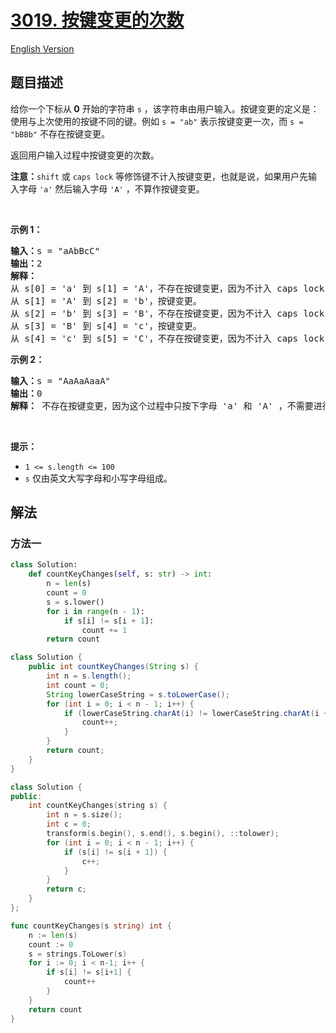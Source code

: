 # [3019. 按键变更的次数](https://leetcode.cn/problems/number-of-changing-keys)

[English Version](/solution/3000-3099/3019.Number%20of%20Changing%20Keys/README_EN.md)

## 题目描述

<!-- 这里写题目描述 -->

<p>给你一个下标从<strong> 0</strong> 开始的字符串 <code>s</code> ，该字符串由用户输入。按键变更的定义是：使用与上次使用的按键不同的键。例如 <code>s = "ab"</code> 表示按键变更一次，而 <code>s = "bBBb"</code> 不存在按键变更。</p>

<p>返回用户输入过程中按键变更的次数。</p>

<p><strong>注意：</strong><code>shift</code> 或 <code>caps lock</code> 等修饰键不计入按键变更，也就是说，如果用户先输入字母 <code>'a'</code> 然后输入字母 <code>'A'</code> ，不算作按键变更。</p>

<p>&nbsp;</p>

<p><strong class="example">示例 1：</strong></p>

<pre>
<strong>输入：</strong>s = "aAbBcC"
<strong>输出：</strong>2
<strong>解释：</strong> 
从 s[0] = 'a' 到 s[1] = 'A'，不存在按键变更，因为不计入 caps lock 或 shift 。
从 s[1] = 'A' 到 s[2] = 'b'，按键变更。
从 s[2] = 'b' 到 s[3] = 'B'，不存在按键变更，因为不计入 caps lock 或 shift 。
从 s[3] = 'B' 到 s[4] = 'c'，按键变更。
从 s[4] = 'c' 到 s[5] = 'C'，不存在按键变更，因为不计入 caps lock 或 shift 。
</pre>

<p><strong class="example">示例 2：</strong></p>

<pre>
<strong>输入：</strong>s = "AaAaAaaA"
<strong>输出：</strong>0
<strong>解释：</strong> 不存在按键变更，因为这个过程中只按下字母 'a' 和 'A' ，不需要进行按键变更。<!-- notionvc: 8849fe75-f31e-41dc-a2e0-b7d33d8427d2 -->
</pre>

<p>&nbsp;</p>

<p><strong>提示：</strong></p>

<ul>
	<li><code>1 &lt;= s.length &lt;= 100</code></li>
	<li><code>s</code> 仅由英文大写字母和小写字母组成。</li>
</ul>

## 解法

### 方法一

<!-- tabs:start -->

```python
class Solution:
    def countKeyChanges(self, s: str) -> int:
        n = len(s)
        count = 0
        s = s.lower()
        for i in range(n - 1):
            if s[i] != s[i + 1]:
                count += 1
        return count
```

```java
class Solution {
    public int countKeyChanges(String s) {
        int n = s.length();
        int count = 0;
        String lowerCaseString = s.toLowerCase();
        for (int i = 0; i < n - 1; i++) {
            if (lowerCaseString.charAt(i) != lowerCaseString.charAt(i + 1)) {
                count++;
            }
        }
        return count;
    }
}
```

```cpp
class Solution {
public:
    int countKeyChanges(string s) {
        int n = s.size();
        int c = 0;
        transform(s.begin(), s.end(), s.begin(), ::tolower);
        for (int i = 0; i < n - 1; i++) {
            if (s[i] != s[i + 1]) {
                c++;
            }
        }
        return c;
    }
};
```

```go
func countKeyChanges(s string) int {
    n := len(s)
	count := 0
	s = strings.ToLower(s)
	for i := 0; i < n-1; i++ {
		if s[i] != s[i+1] {
			count++
		}
	}
	return count
}
```

<!-- tabs:end -->

<!-- end -->
